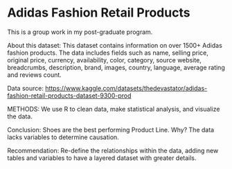 # Adidas Fashion Retail Products
This is a group work in my post-graduate program. 

About this dataset: This dataset contains information on over 1500+ Adidas fashion products. The data includes fields such as name, selling price, original price, currency, availability, color, category, source website, breadcrumbs, description, brand, images, country, language, average rating and reviews count. 

Data source: https://www.kaggle.com/datasets/thedevastator/adidas-fashion-retail-products-dataset-9300-prod

METHODS: We use R to clean data, make statistical analysis, and visualize the data. 

Conclusion: Shoes are the best performing Product Line. Why? The data lacks variables to determine causation.

Recommendation: Re-define the relationships within the data, adding new tables and variables to have a layered dataset with greater details.



